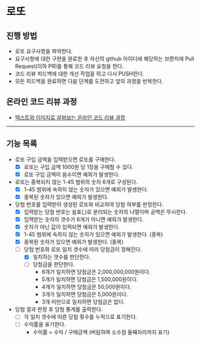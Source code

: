 # 로또
## 진행 방법
* 로또 요구사항을 파악한다.
* 요구사항에 대한 구현을 완료한 후 자신의 github 아이디에 해당하는 브랜치에 Pull Request(이하 PR)를 통해 코드 리뷰 요청을 한다.
* 코드 리뷰 피드백에 대한 개선 작업을 하고 다시 PUSH한다.
* 모든 피드백을 완료하면 다음 단계를 도전하고 앞의 과정을 반복한다.

## 온라인 코드 리뷰 과정
* [텍스트와 이미지로 살펴보는 온라인 코드 리뷰 과정](https://github.com/next-step/nextstep-docs/tree/master/codereview)

---

## 기능 목록
* 로또 구입 금액을 입력받으면 로또를 구매한다.
  * [x] 로또는 구입 금액 1000원 당 1장을 구매할 수 있다.
  * [x] 로또 구입 금액이 음수이면 예외가 발생한다.
* 로또는 중복되지 않는 1-45 범위의 숫자 6개로 구성된다.
  * [x] 1-45 범위에 속하지 않는 숫자가 있으면 예외가 발생한다.
  * [x] 중복된 숫자가 있으면 예외가 발생한다.
* 당첨 번호를 입력받아 생성된 로또와 비교하여 당첨 여부를 판정한다.
  * [x] 입력받는 당첨 번호는 쉼표(,)로 분리되는 숫자의 나열이며 공백은 무시한다.
  * [x] 입력받는 숫자의 갯수가 6개가 아니면 예외가 발생한다.
  * [x] 숫자가 아닌 값이 입력되면 예외가 발생한다.
  * [x] 1-45 범위에 속하지 않는 숫자가 있으면 예외가 발생한다. (중복)
  * [x] 중복된 숫자가 있으면 예외가 발생한다. (중복)
  * [ ] 당첨 번호와 로또 일치 갯수에 따라 당첨금이 정해진다.
    * [x] 일치하는 갯수를 판단한다.
    * [ ] 당첨금을 판단한다.
      * 6개가 일치하면 당첨금은 2,000,000,000원이다.
      * 5개가 일치하면 당첨금은 1,500,000원이다.
      * 4개가 일치하면 당첨금은 50,000원이다.
      * 3개가 일치하면 당첨금은 5,000원이다.
      * 3개 미만으로 일치하면 당첨금은 없다.
* 당첨 결과 판정 후 당첨 통계를 출력한다.
  * [ ] 각 일치 갯수에 따른 당첨 횟수를 누적으로 표기한다.
  * [ ] 수익률을 표기한다.
    * 수익률 = 수익 / 구매금액 (버림하여 소수점 둘째자리까지 표기)